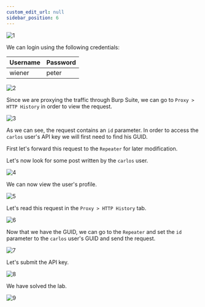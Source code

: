 ```yaml
---
custom_edit_url: null
sidebar_position: 6
---
```


![1](https://github.com/Knign/Write-ups/assets/110326359/8f05eb79-a60b-4d6d-a786-ad7f4fdaf0a8)

We can login using the following credentials:

| Username | Password |
| -------- | -------- |
| wiener         | peter         |

![2](https://github.com/Knign/Write-ups/assets/110326359/fadc6a94-3a50-40a2-9a9a-c500f9bfdfd3)

Since we are proxying the traffic through Burp Suite, we can go to `Proxy > HTTP History` in order to view the request.

![3](https://github.com/Knign/Write-ups/assets/110326359/bb82c2c6-3b8e-40f4-b628-47e3e78b123a)

As we can see, the request contains an `id` parameter. In order to access the `carlos` user's API key we will first need to find his GUID.

First let's forward this request to the `Repeater` for later modification.

Let's now look for some post written by the `carlos` user.

![4](https://github.com/Knign/Write-ups/assets/110326359/f180f68a-afaa-4e1a-bf4b-b8aca02a9905)

We can now view the user's profile.

![5](https://github.com/Knign/Write-ups/assets/110326359/3e765dac-39ae-42b3-ab01-16a9a19046f3)

Let's read this request in the `Proxy > HTTP History` tab.

![6](https://github.com/Knign/Write-ups/assets/110326359/15cd78d8-3ca5-470c-8f9f-8ff6eddebef9)

Now that we have the GUID, we can go to the `Repeater`  and set the `id` parameter to the `carlos` user's GUID and send the request.

![7](https://github.com/Knign/Write-ups/assets/110326359/e00e37dc-37d3-4757-98e0-79892536d6de)

Let's submit the API key.

![8](https://github.com/Knign/Write-ups/assets/110326359/6b6dfce6-7c08-415c-a50b-da811af3a3ef)

We have solved the lab.

![9](https://github.com/Knign/Write-ups/assets/110326359/70d6c7d8-001b-45a7-a791-bb27e1d8658a)
